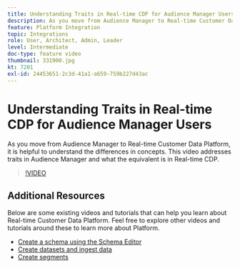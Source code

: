 ```yaml
---
title: Understanding Traits in Real-time CDP for Audience Manager Users
description: As you move from Audience Manager to Real-time Customer Data Platform, it is helpful to understand the differences in concepts. This video addresses traits in Audience Manager and what the equivalent is in Real-time CDP.
feature: Platform Integration
topic: Integrations
role: User, Architect, Admin, Leader
level: Intermediate
doc-type: feature video
thumbnail: 331900.jpg
kt: 7201
exl-id: 24453651-2c3d-41a1-a659-759b227d43ac
---
```

# Understanding Traits in Real-time CDP for Audience Manager Users

As you move from Audience Manager to Real-time Customer Data Platform, it is helpful to understand the differences in concepts. This video addresses traits in Audience Manager and what the equivalent is in Real-time CDP.

>[!VIDEO](https://video.tv.adobe.com/v/331900/?quality=12&learn=on)

## Additional Resources

Below are some existing videos and tutorials that can help you learn about Real-time Customer Data Platform. Feel free to explore other videos and tutorials around these to learn more about Platform.

* [Create a schema using the Schema Editor](https://experienceleague.adobe.com/docs/experience-platform/xdm/tutorials/create-schema-ui.html?lang=en#getting-started)
* [Create datasets and ingest data](https://experienceleague.adobe.com/docs/platform-learn/tutorials/data-ingestion/create-datasets-and-ingest-data.html?lang=en#data-ingestion)
* [Create segments](https://experienceleague.adobe.com/docs/platform-learn/tutorials/segments/create-segments.html?lang=en#segments)
